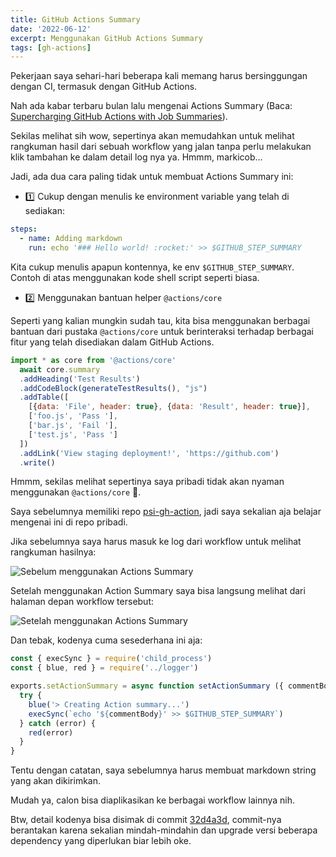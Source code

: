 ```yaml
---
title: GitHub Actions Summary
date: '2022-06-12'
excerpt: Menggunakan GitHub Actions Summary
tags: [gh-actions]
---
```


Pekerjaan saya sehari-hari beberapa kali memang harus bersinggungan dengan CI, termasuk dengan GitHub Actions.

Nah ada kabar terbaru bulan lalu mengenai Actions Summary (Baca: [Supercharging GitHub Actions with Job Summaries](https://github.blog/2022-05-09-supercharging-github-actions-with-job-summaries/)).

Sekilas melihat sih wow, sepertinya akan memudahkan untuk melihat rangkuman hasil dari sebuah workflow yang jalan tanpa perlu melakukan klik tambahan ke dalam detail log nya ya. Hmmm, markicob...

Jadi, ada dua cara paling tidak untuk membuat Actions Summary ini:

- 1️⃣ Cukup dengan menulis ke environment variable yang telah di sediakan:

```yaml
steps:
  - name: Adding markdown
    run: echo '### Hello world! :rocket:' >> $GITHUB_STEP_SUMMARY
```

Kita cukup menulis apapun kontennya, ke env `$GITHUB_STEP_SUMMARY`. Contoh di atas menggunakan kode shell script seperti biasa.

- 2️⃣ Menggunakan bantuan helper `@actions/core `

Seperti yang kalian mungkin sudah tau, kita bisa menggunakan berbagai bantuan dari pustaka `@actions/core` untuk berinteraksi terhadap berbagai fitur yang telah disediakan dalam GitHub Actions.

```js
import * as core from '@actions/core'
  await core.summary
  .addHeading('Test Results')
  .addCodeBlock(generateTestResults(), "js")
  .addTable([
    [{data: 'File', header: true}, {data: 'Result', header: true}],
    ['foo.js', 'Pass '],
    ['bar.js', 'Fail '],
    ['test.js', 'Pass ']
  ])
  .addLink('View staging deployment!', 'https://github.com')
  .write()
```

Hmmm, sekilas melihat sepertinya saya pribadi tidak akan nyaman menggunakan `@actions/core` 🥶.

Saya sebelumnya memiliki repo [psi-gh-action](https://github.com/mazipan/psi-gh-action), jadi saya sekalian aja belajar mengenai ini di repo pribadi.

Jika sebelumnya saya harus masuk ke log dari workflow untuk melihat rangkuman hasilnya:

![Sebelum menggunakan Actions Summary](/thumbnail/00-tils/action-summary/before.png)

Setelah menggunakan Action Summary saya bisa langsung melihat dari halaman depan workflow tersebut:

![Setelah menggunakan Actions Summary](/thumbnail/00-tils/action-summary/after.png)

Dan tebak, kodenya cuma sesederhana ini aja:

```js
const { execSync } = require('child_process')
const { blue, red } = require('../logger')

exports.setActionSummary = async function setActionSummary ({ commentBody }) {
  try {
    blue('> Creating Action summary...')
    execSync(`echo '${commentBody}' >> $GITHUB_STEP_SUMMARY`)
  } catch (error) {
    red(error)
  }
}
```

Tentu dengan catatan, saya sebelumnya harus membuat markdown string yang akan dikirimkan.

Mudah ya, calon bisa diaplikasikan ke berbagai workflow lainnya nih.

Btw, detail kodenya bisa disimak di commit [32d4a3d](https://github.com/mazipan/psi-gh-action/commit/32d4a3d8abea9a0dd59a8aa6f869ebe34d9942da), commit-nya berantakan karena sekalian mindah-mindahin dan upgrade versi beberapa dependency yang diperlukan biar lebih oke.